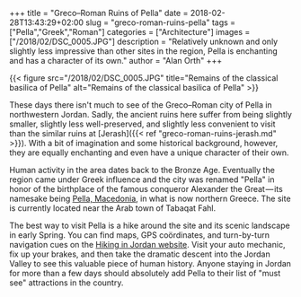 +++
title = "Greco–Roman Ruins of Pella"
date = 2018-02-28T13:43:29+02:00
slug = "greco-roman-ruins-pella"
tags = ["Pella","Greek","Roman"]
categories = ["Architecture"]
images = ["/2018/02/DSC_0005.JPG"]
description = "Relatively unknown and only slightly less impressive than other sites in the region, Pella is enchanting and has a character of its own."
author = "Alan Orth"
+++

{{< figure src="/2018/02/DSC_0005.JPG" title="Remains of the classical basilica of Pella" alt="Remains of the classical basilica of Pella" >}}

These days there isn't much to see of the Greco–Roman city of Pella in northwestern Jordan. Sadly, the ancient ruins here suffer from being slightly smaller, slightly less well-preserved, and slightly less convenient to visit than the similar ruins at [Jerash]({{< ref "greco-roman-ruins-jerash.md" >}}). With a bit of imagination and some historical background, however, they are equally enchanting and even have a unique character of their own.

<!--more-->

Human activity in the area dates back to the Bronze Age. Eventually the region came under Greek influence and the city was renamed "Pella" in honor of the birthplace of the famous conqueror Alexander the Great — its namesake being [Pella, Macedonia](https://en.wikipedia.org/wiki/Pella), in what is now northern Greece. The site is currently located near the Arab town of Tabaqat Fahl.

The best way to visit Pella is a hike around the site and its scenic landscape in early Spring. You can find maps, GPS coördinates, and turn-by-turn navigation cues on the [Hiking in Jordan website](https://hiking-in-jordan.com/index.php/hiking-trails/10-hiking-trails-in-jordan/northern-jordan/9-pella-mountain-trail-hiking-in-jordan). Visit your auto mechanic, fix up your brakes, and then take the dramatic descent into the Jordan Valley to see this valuable piece of human history. Anyone staying in Jordan for more than a few days should absolutely add Pella to their list of "must see" attractions in the country.
